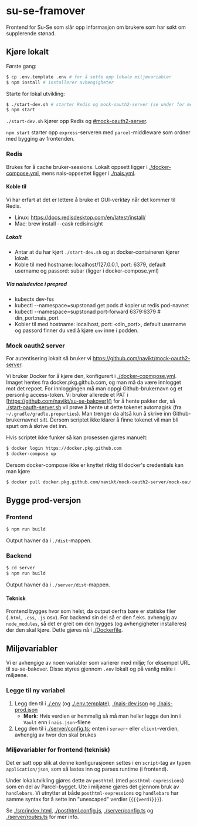 # su-se-framover

Frontend for Su-Se som slår opp informasjon om brukere som har søkt om supplerende stønad.

## Kjøre lokalt

Første gang:

```sh
$ cp .env.template .env # for å sette opp lokale miljøvariabler
$ npm install # installerer avhengigheter
```

Starte for lokal utvikling:

```sh
$ ./start-dev.sh # starter Redis og mock-oauth2-server (se under for mer info)
$ npm start
```

`./start-dev.sh` kjører opp Redis og [#mock-oauth2-server](#mock-oauth2-server).

`npm start` starter opp `express`-serveren med `parcel`-middleware som ordner med bygging av frontenden.

### Redis

Brukes for å cache bruker-sessions.
Lokalt oppsett ligger i [./docker-compose.yml](), mens nais-oppsettet ligger i [./nais.yml]().

#### Koble til

Vi har erfart at det er lettere å bruke et GUI-verktøy når det kommer til Redis.

-   Linux: https://docs.redisdesktop.com/en/latest/install/
-   Mac: brew install --cask redisinsight

##### Lokalt

-   Antar at du har kjørt `./start-dev.sh` og at docker-containeren kjører lokalt.
-   Koble til med hostname: localhost/127.0.0.1, port: 6379, default username og passord: subar (ligger i docker-compose.yml)

##### Via naisdevice i preprod

-   kubectx dev-fss
-   kubectl --namespace=supstonad get pods # kopier ut redis pod-navnet
-   kubectl --namespace=supstonad port-forward <pod> 6379:6379 # din_port:nais_port
-   Kobler til med hostname: localhost, port: <din_port>, default username og passord finner du ved å kjøre `env` inne i podden.

### Mock oauth2 server

For autentisering lokalt så bruker vi https://github.com/navikt/mock-oauth2-server.

Vi bruker Docker for å kjøre den, konfigurert i [./docker-copmpose.yml]().
Imaget hentes fra docker.pkg.github.com, og man må da være innlogget mot det repoet.
For innloggingen må man oppgi Github-brukernavn og et personlig access-token.
Vi bruker allerede et PAT i [https://github.com/navikt/su-se-bakover]() for å hente pakker der, så [./start-oauth-server.sh]() vil prøve å hente ut dette tokenet automagisk (fra `~/.gradle/gradle.properties`).
Man trenger da altså kun å skrive inn Github-brukernavnet sitt.
Dersom scriptet ikke klarer å finne tokenet vil man bli spurt om å skrive det inn.

Hvis scriptet ikke funker så kan prosessen gjøres manuelt:

```sh
$ docker login https://docker.pkg.github.com
$ docker-compose up
```

Dersom docker-compose ikke er knyttet riktig til docker's credentials kan man kjøre

```sh
$ docker pull docker.pkg.github.com/navikt/mock-oauth2-server/mock-oauth2-server:0.2.3
```

## Bygge prod-versjon

### Frontend

```sh
$ npm run build
```

Output havner da i `./dist`-mappen.

### Backend

```sh
$ cd server
$ npm run build
```

Output havner da i `./server/dist`-mappen.

#### Teknisk

Frontend bygges hvor som helst, da output derfra bare er statiske filer (`.html`, `.css`, `.js` osv).
For backend sin del så er den f.eks. avhengig av `node_modules`, så det er greit om den bygges (og avhengigheter installeres) der den skal kjøre.
Dette gjøres nå i [./Dockerfile]().

## Miljøvariabler

Vi er avhengige av noen variabler som varierer med miljø; for eksempel URL til su-se-bakover.
Disse styres gjennom `.env` lokalt og på vanlig måte i miljøene.

### Legge til ny variabel

1. Legg den til i [./.env]() (og [./.env.template]()), [./nais-dev.json]() og [./nais-prod.json]()
    - **Merk**: Hvis verdien er hemmelig så må man heller legge den inn i `Vault` enn i `nais.json`-filene
2. Legg den til i [./server/config.ts](); enten i `server`- eller `client`-verdien, avhengig av hvor den skal brukes

### Miljøvariabler for frontend (teknisk)

Det er satt opp slik at denne konfigurasjonen settes i en `script`-tag av typen `application/json`, som så lastes inn og parses runtime (i frontend).

Under lokalutvikling gjøres dette av `posthtml` (med `posthtml-expressions`) som en del av Parcel-bygget.
Ute i miljøene gjøres det gjennom bruk av `handlebars`.
Vi utnytter at både `posthtml-expressions` og `handlebars` har samme syntax for å sette inn "unescaped" verdier (`{{{verdi}}}`).

Se [./src/index.html](), [./posthtml.config.js](), [./server/config.ts]() og [./server/routes.ts]() for mer info.
